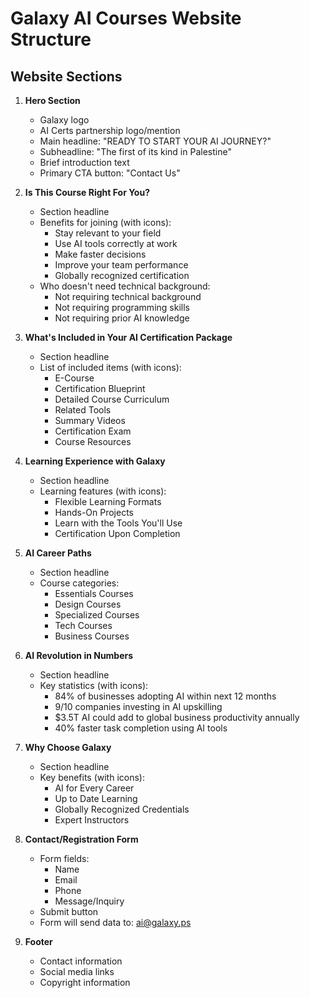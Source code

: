 # Galaxy AI Courses Website Structure

## Website Sections

1. **Hero Section**
   - Galaxy logo
   - AI Certs partnership logo/mention
   - Main headline: "READY TO START YOUR AI JOURNEY?"
   - Subheadline: "The first of its kind in Palestine"
   - Brief introduction text
   - Primary CTA button: "Contact Us"

2. **Is This Course Right For You?**
   - Section headline
   - Benefits for joining (with icons):
     - Stay relevant to your field
     - Use AI tools correctly at work
     - Make faster decisions
     - Improve your team performance
     - Globally recognized certification
   - Who doesn't need technical background:
     - Not requiring technical background
     - Not requiring programming skills
     - Not requiring prior AI knowledge

3. **What's Included in Your AI Certification Package**
   - Section headline
   - List of included items (with icons):
     - E-Course
     - Certification Blueprint
     - Detailed Course Curriculum
     - Related Tools
     - Summary Videos
     - Certification Exam
     - Course Resources

4. **Learning Experience with Galaxy**
   - Section headline
   - Learning features (with icons):
     - Flexible Learning Formats
     - Hands-On Projects
     - Learn with the Tools You'll Use
     - Certification Upon Completion

5. **AI Career Paths**
   - Section headline
   - Course categories:
     - Essentials Courses
     - Design Courses
     - Specialized Courses
     - Tech Courses
     - Business Courses

6. **AI Revolution in Numbers**
   - Section headline
   - Key statistics (with icons):
     - 84% of businesses adopting AI within next 12 months
     - 9/10 companies investing in AI upskilling
     - $3.5T AI could add to global business productivity annually
     - 40% faster task completion using AI tools

7. **Why Choose Galaxy**
   - Section headline
   - Key benefits (with icons):
     - AI for Every Career
     - Up to Date Learning
     - Globally Recognized Credentials
     - Expert Instructors

8. **Contact/Registration Form**
   - Form fields:
     - Name
     - Email
     - Phone
     - Message/Inquiry
   - Submit button
   - Form will send data to: ai@galaxy.ps

9. **Footer**
   - Contact information
   - Social media links
   - Copyright information
